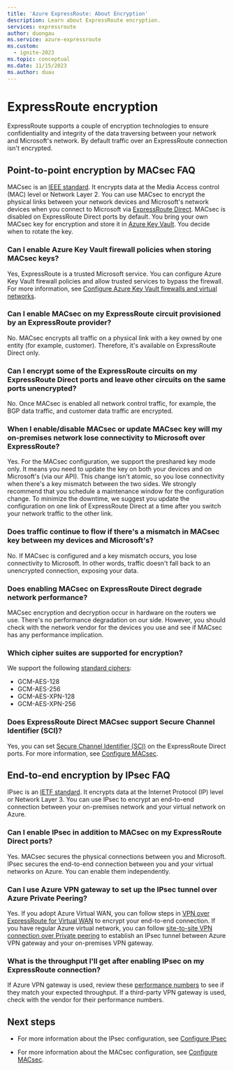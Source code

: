 ```yaml
---
title: 'Azure ExpressRoute: About Encryption'
description: Learn about ExpressRoute encryption.
services: expressroute
author: duongau
ms.service: azure-expressroute
ms.custom:
  - ignite-2023
ms.topic: conceptual
ms.date: 11/15/2023
ms.author: duau
---
```

# ExpressRoute encryption
 
ExpressRoute supports a couple of encryption technologies to ensure confidentiality and integrity of the data traversing between your network and Microsoft's network. By default traffic over an ExpressRoute connection isn't encrypted.

## Point-to-point encryption by MACsec FAQ

MACsec is an [IEEE standard](https://1.ieee802.org/security/802-1ae/). It encrypts data at the Media Access control (MAC) level or Network Layer 2. You can use MACsec to encrypt the physical links between your network devices and Microsoft's network devices when you connect to Microsoft via [ExpressRoute Direct](expressroute-erdirect-about.md). MACsec is disabled on ExpressRoute Direct ports by default. You bring your own MACsec key for encryption and store it in [Azure Key Vault](/azure/key-vault/general/overview). You decide when to rotate the key.

### Can I enable Azure Key Vault firewall policies when storing MACsec keys?
 
Yes, ExpressRoute is a trusted Microsoft service. You can configure Azure Key Vault firewall policies and allow trusted services to bypass the firewall. For more information, see [Configure Azure Key Vault firewalls and virtual networks](/azure/key-vault/general/network-security).

### Can I enable MACsec on my ExpressRoute circuit provisioned by an ExpressRoute provider?

No. MACsec encrypts all traffic on a physical link with a key owned by one entity (for example, customer). Therefore, it's available on ExpressRoute Direct only.

### Can I encrypt some of the ExpressRoute circuits on my ExpressRoute Direct ports and leave other circuits on the same ports unencrypted?

No. Once MACsec is enabled all network control traffic, for example, the BGP data traffic, and customer data traffic are encrypted. 

### When I enable/disable MACsec or update MACsec key will my on-premises network lose connectivity to Microsoft over ExpressRoute?

Yes. For the MACsec configuration, we support the preshared key mode only. It means you need to update the key on both your devices and on Microsoft's (via our API). This change isn't atomic, so you lose connectivity when there's a key mismatch between the two sides. We strongly recommend that you schedule a maintenance window for the configuration change. To minimize the downtime, we suggest you update the configuration on one link of ExpressRoute Direct at a time after you switch your network traffic to the other link.

### Does traffic continue to flow if there's a mismatch in MACsec key between my devices and Microsoft's?

No. If MACsec is configured and a key mismatch occurs, you lose connectivity to Microsoft. In other words, traffic doesn't fall back to an unencrypted connection, exposing your data. 

### Does enabling MACsec on ExpressRoute Direct degrade network performance?

MACsec encryption and decryption occur in hardware on the routers we use. There's no performance degradation on our side. However, you should check with the network vendor for the devices you use and see if MACsec has any performance implication.

### Which cipher suites are supported for encryption?

We support the following [standard ciphers](https://1.ieee802.org/security/802-1ae/):
* GCM-AES-128
* GCM-AES-256
* GCM-AES-XPN-128
* GCM-AES-XPN-256

### Does ExpressRoute Direct MACsec support Secure Channel Identifier (SCI)?

Yes, you can set [Secure Channel Identifier (SCI)](https://en.wikipedia.org/wiki/IEEE_802.1AE) on the ExpressRoute Direct ports. For more information, see [Configure MACsec](expressroute-howto-macsec.md).

## End-to-end encryption by IPsec FAQ

IPsec is an [IETF standard](https://tools.ietf.org/html/rfc6071). It encrypts data at the Internet Protocol (IP) level or Network Layer 3. You can use IPsec to encrypt an end-to-end connection between your on-premises network and your virtual network on Azure.

### Can I enable IPsec in addition to MACsec on my ExpressRoute Direct ports?

Yes. MACsec secures the physical connections between you and Microsoft. IPsec secures the end-to-end connection between you and your virtual networks on Azure. You can enable them independently.

### Can I use Azure VPN gateway to set up the IPsec tunnel over Azure Private Peering?

Yes. If you adopt Azure Virtual WAN, you can follow steps in [VPN over ExpressRoute for Virtual WAN](../virtual-wan/vpn-over-expressroute.md) to encrypt your end-to-end connection. If you have regular Azure virtual network, you can follow [site-to-site VPN connection over Private peering](../vpn-gateway/site-to-site-vpn-private-peering.md) to establish an IPsec tunnel between Azure VPN gateway and your on-premises VPN gateway.

### What is the throughput I'll get after enabling IPsec on my ExpressRoute connection?

If Azure VPN gateway is used, review these [performance numbers](../vpn-gateway/vpn-gateway-about-vpngateways.md) to see if they match your expected throughput. If a third-party VPN gateway is used, check with the vendor for their performance numbers.

## Next steps

* For more information about the IPsec configuration, see [Configure IPsec](site-to-site-vpn-over-microsoft-peering.md) 

* For more information about the MACsec configuration, see [Configure MACsec](expressroute-howto-macsec.md).

